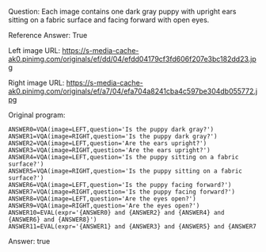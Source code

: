 Question: Each image contains one dark gray puppy with upright ears sitting on a fabric surface and facing forward with open eyes.

Reference Answer: True

Left image URL: https://s-media-cache-ak0.pinimg.com/originals/ef/dd/04/efdd04179cf3fd606f207e3bc182dd23.jpg

Right image URL: https://s-media-cache-ak0.pinimg.com/originals/ef/a7/04/efa704a8241cba4c597be304db055772.jpg

Original program:

```
ANSWER0=VQA(image=LEFT,question='Is the puppy dark gray?')
ANSWER1=VQA(image=RIGHT,question='Is the puppy dark gray?')
ANSWER2=VQA(image=LEFT,question='Are the ears upright?')
ANSWER3=VQA(image=RIGHT,question='Are the ears upright?')
ANSWER4=VQA(image=LEFT,question='Is the puppy sitting on a fabric surface?')
ANSWER5=VQA(image=RIGHT,question='Is the puppy sitting on a fabric surface?')
ANSWER6=VQA(image=LEFT,question='Is the puppy facing forward?')
ANSWER7=VQA(image=RIGHT,question='Is the puppy facing forward?')
ANSWER8=VQA(image=LEFT,question='Are the eyes open?')
ANSWER9=VQA(image=RIGHT,question='Are the eyes open?')
ANSWER10=EVAL(expr='{ANSWER0} and {ANSWER2} and {ANSWER4} and {ANSWER6} and {ANSWER8}')
ANSWER11=EVAL(expr='{ANSWER1} and {ANSWER3} and {ANSWER5} and {ANSWER7
```
Answer: true

